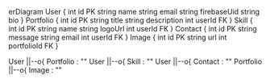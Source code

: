 erDiagram
  User {
    int id PK
    string name
    string email
    string firebaseUid
    string bio
  }
  Portfolio {
    int id PK
    string title
    string description
    int userId FK
  }
  Skill {
    int id PK
    string name
    string logoUrl
    int userId FK
  }
  Contact {
    int id PK
    string message
    string email
    int userId FK
  }
  Image {
    int id PK
    string url
    int portfolioId FK
  }

  User ||--o{ Portfolio : ""
  User ||--o{ Skill : ""
  User ||--o{ Contact : ""
  Portfolio ||--o{ Image : ""
